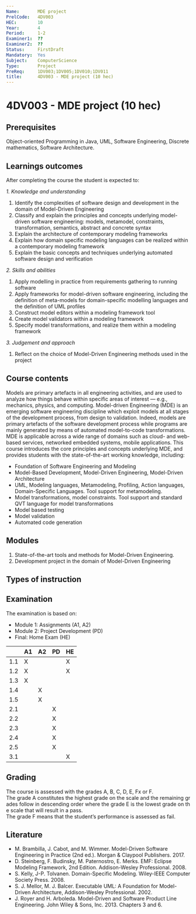 ```yaml
---
Name:       MDE project
PrelCode:   4DV003
HEC:        10
Year:       4
Period:     1-2
Examiner1:  ??    
Examiner2:  ??
Status:     FirstDraft
Mandatory:  Yes
Subject:    ComputerScience
Type:       Project
PreReq:     1DV003;1DV005;1DV010;1DV011  
title:      4DV003 - MDE project (10 hec)
---
```


# 4DV003 - MDE project (10 hec)

## Prerequisites

Object-oriented Programming in Java, UML, Software Engineering, Discrete mathematics, Software Architecture.

## Learnings outcomes

After completing the course the student is expected to:

*1. Knowledge and understanding*

1. Identify the complexities of software design and development in the domain of Model-Driven Engineering
2.  Classify and explain the principles and concepts underlying model-driven software engineering: models, metamodel, constraints, transformation, semantics, abstract and concrete syntax
3. Explain the architecture of contemporary modeling frameworks
4. Explain how domain specific modeling languages can be realized within a contemporary modeling framework 
5. Explain the basic concepts and techniques underlying automated software design and verification

*2. Skills and abilities*

1. Apply modelling in practice from requirements gathering to running software
2. Apply frameworks for model-driven software engineering, including the definition of meta-models for domain-specific modelling languages and the definition of UML profiles
3. Construct model editors within a modeling framework tool
4. Create model validators within a modeling framework
5. Specify model transformations, and realize them within a modeling framework

*3. Judgement and approach*

1. Reflect on the choice of Model-Driven Engineering methods used in the project

## Course contents

Models are primary artefacts in all engineering activities, and are used to analyze how things behave within specific areas of interest — e.g., mechanics, physics, and computing. Model-driven Engineering (MDE) is an emerging software engineering discipline which exploit models at all stages of the development process, from design to validation. Indeed, models are primary artefacts of the software development process while programs are mainly generated by means of automated model-to-code transformations. MDE is applicable across a wide range of domains such as cloud- and web-based services, networked embedded systems, mobile applications. This course introduces the core principles and concepts underlying MDE, and provides students with the state-of-the-art working knowledge, including:

- Foundation of Software Engineering and Modeling
- Model-Based Development, Model-Driven Engineering, Model-Driven Architecture
- UML, Modeling languages, Metamodeling, Profiling, Action languages, Domain-Specific Languages. Tool support for metamodeling. 
- Model transformations, model constraints. Tool support and standard QVT language for model transformations
- Model based testing
- Model validation
- Automated code generation

## Modules
1. State-of-the-art tools and methods for Model-Driven Engineering.
2. Development project in the domain of Model-Driven Engineering

## Types of instruction

## Examination
The examination is based on: 

- Module 1: Assignments (A1, A2)
- Module 2: Project Development (PD)
- Final: Home Exam (HE)


|     | A1  | A2  | PD  | HE  | 
| --- | --- | --- | --- | --- |
| 1.1 |  X  |     |     |  X  |
| 1.2 |  X  |     |     |  X  |
| 1.3 |  X  |     |     |     |
| 1.4 |     |  X  |     |     |
| 1.5 |     |  X  |     |     |
| 2.1 |     |     |  X  |     |
| 2.2 |     |     |  X  |     |
| 2.3 |     |     |  X  |     |
| 2.4 |     |     |  X  |     |  
| 2.5 |     |     |  X  |     |
| 3.1 |     |     |     |  X  |

## Grading

The course is assessed with the grades A, B, C, D, E, Fx or F.
The grade A constitutes the highest grade on the scale and the remaining grades follow in descending order where the grade E is the lowest grade on the scale that will result in a pass.
The grade F means that the student’s performance is assessed as fail.

## Literature

- M. Brambilla, J. Cabot, and M. Wimmer. Model-Driven Software Engineering in Practice (2nd ed.). Morgan & Claypool Publishers. 2017.
-  D. Steinberg, F. Budinsky, M. Paternostro, E. Merks. EMF: Eclipse Modeling Framework, 2nd Edition. Addison-Wesley Professional. 2008.
-  S. Kelly, J-P. Tolvanen. Domain-Specific Modeling. Wiley-IEEE Computer Society Press. 2008.
-  S. J. Mellor, M. J. Balcer. Executable UML: A Foundation for Model-Driven Architecture, Addison-Wesley Professional. 2002.
-  J. Royer and H. Arboleda. Model-Driven and Software Product Line Engineering. John Wiley & Sons, Inc. 2013. Chapters 3 and 6. 